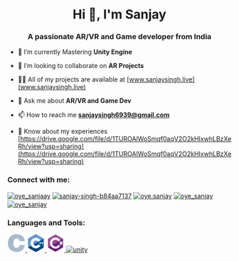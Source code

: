 <h1 align="center">Hi 👋, I'm Sanjay</h1>
<h3 align="center">A passionate AR/VR and Game developer from India</h3>

- 🌱 I’m currently Mastering **Unity Engine**

- 👯 I’m looking to collaborate on **AR Projects**

- 👨‍💻 All of my projects are available at [www.sanjaysingh.live](www.sanjaysingh.live)

- 💬 Ask me about **AR/VR and Game Dev**

- 📫 How to reach me **sanjaysingh6939@gmail.com**

- 📄 Know about my experiences [https://drive.google.com/file/d/1TUROAlWoSmqf0aqV2O2kHIxwhLBzXeRh/view?usp=sharing](https://drive.google.com/file/d/1TUROAlWoSmqf0aqV2O2kHIxwhLBzXeRh/view?usp=sharing)

<h3 align="left">Connect with me:</h3>
<p align="left">
<a href="https://twitter.com/oye_sanjaay" target="blank"><img align="center" src="https://raw.githubusercontent.com/rahuldkjain/github-profile-readme-generator/neutral-icons/src/images/icons/Social/twitter.svg" alt="oye_sanjaay" height="30" width="40" /></a>
<a href="https://linkedin.com/in/sanjay-singh-b84aa7137" target="blank"><img align="center" src="https://raw.githubusercontent.com/rahuldkjain/github-profile-readme-generator/neutral-icons/src/images/icons/Social/linked-in-alt.svg" alt="sanjay-singh-b84aa7137" height="30" width="40" /></a>
<a href="https://instagram.com/oye.sanjay" target="blank"><img align="center" src="https://raw.githubusercontent.com/rahuldkjain/github-profile-readme-generator/neutral-icons/src/images/icons/Social/instagram.svg" alt="oye.sanjay" height="30" width="40" /></a>
<a href="https://dribbble.com/oye_sanjay" target="blank"><img align="center" src="https://raw.githubusercontent.com/rahuldkjain/github-profile-readme-generator/neutral-icons/src/images/icons/Social/dribbble.svg" alt="oye_sanjay" height="30" width="40" /></a>
<a href="https://www.behance.net/oye_sanjay" target="blank"><img align="center" src="https://raw.githubusercontent.com/rahuldkjain/github-profile-readme-generator/neutral-icons/src/images/icons/Social/behance.svg" alt="oye_sanjay" height="30" width="40" /></a>
</p>

<h3 align="left">Languages and Tools:</h3>
<p align="left"> <a href="https://www.cprogramming.com/" target="_blank"> <img src="https://raw.githubusercontent.com/devicons/devicon/master/icons/c/c-original.svg" alt="c" width="40" height="40"/> </a> <a href="https://www.w3schools.com/cpp/" target="_blank"> <img src="https://raw.githubusercontent.com/devicons/devicon/master/icons/cplusplus/cplusplus-original.svg" alt="cplusplus" width="40" height="40"/> </a> <a href="https://www.w3schools.com/cs/" target="_blank"> <img src="https://raw.githubusercontent.com/devicons/devicon/master/icons/csharp/csharp-original.svg" alt="csharp" width="40" height="40"/> </a> <a href="https://unity.com/" target="_blank"> <img src="https://www.vectorlogo.zone/logos/unity3d/unity3d-icon.svg" alt="unity" width="40" height="40"/> </a> </p>
